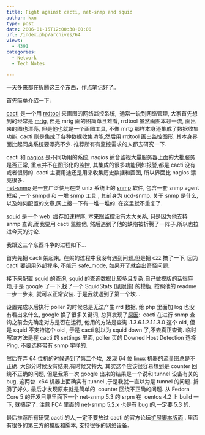 ```yaml
---
title: Fight against cacti, net-snmp and squid
author: kxn
type: post
date: 2006-01-15T12:00:38+00:00
url: /index.php/archives/64
views:
  - 4391
categories:
  - Network
  - Tech Notes

---
```

一天多来都在折腾这三个东西，作点笔记好了。

首先简单介绍一下:

[cacti][1] 是一个用 [rrdtool][2] 来画图的网络监控系统,  通常一说到网络管理, 大家首先想到的经常是 [mrtg][3], 但是 mrtg 画的图简单且难看, rrdtool 虽然画图本领一流, 画出来的图也漂亮, 但是他也就是一个画图工具, 不像 mrtg 那样本身还集成了数据收集功能. cacti 则是集成了各种数据收集功能,然后用 rrdtool 画出监控图形. 其本身界面比起同类系统要漂亮不少. 推荐所有有监控需求的人都去研究一下.

cacti 和 [nagios][4] 是不同功用的系统, nagios 适合监视大量服务器上面的大批服务是否正常, 重点并不在图形化的监控, 其集成的很多功能例如报警,都是 cacti 没有或者很弱的. cacti 主要用途还是用来收集历史数据和画图, 所以界面比 nagios 漂亮很多.  
[net-snmp][5] 是一套广泛使用在类 unix 系统上的 [snmp][6] 软件, 包含一套 snmp agent 框架 ,一个 snmpd 和 一堆 snmp 工具 , 其前身为 ucd-snmp. 关于 snmp 是什么, 以及如何配置的文章,网上搜一下有一堆一堆的. 在这里就不重复了.

[squid][7] 是一个 web  缓存加速程序, 本来跟监控没有太大关系, 只是因为他支持 snmp 查询,而我要用 cacti 监控他, 然后遇到了他的缺陷被折腾了一阵子,所以也拉进今天的讨论.

我跟这三个东西斗争的过程如下...

首先先把 cacti 架起来,  在架的过程中我没有遇到问题,但是把 czz 搞了一下, 因为 cacti 要调用外部程序, 不能开 safe_mode, 如果开了就会出奇怪问题.

接下来配置 squid 的查询, squid 的查询数据比较多且复杂,自己做模版的话很麻烦,于是 google 了一下,找了一个 SquidStats ([见附件][8]) 的模版, 按照他的 readme 一步一步来, 就可以正常安装. 于是我就遇到了第一个坎...

设置完成以后执行 poller 的时候总是无法产生 rrd 数据, 给 php 里面加 log 也没有看出来什么, google 换了很多关键词, 总算发现了[原因][9]:  cacti 在进行 snmp 查询之前会先确定对方是否在运行, 他用的方法是查询 .1.3.6.1.2.1.1.3.0 这个 oid, 但是 squid 不支持这个 oid , 于是 cacti 就以为 squid down 了,不去真正查询. 临时解决方法是在 cacti 的 settings 里面, poller 页的 <font class="textEditTitle">Downed Host Detection 选择 Ping, 不要选择带有 snmp 字样的.</font>

然后在弄 64 位机的时候遇到了第二个坎,  发现 64 位 linux 机器的流量图总是不正确. 大部分时候没有结果,有时候又特大, 其实这个应该很容易想到是 counter 回绕不正确的问题, 但是我第一次 google 出来的结果是一个说和 tunnel 设备有关的 bug, 这两台  x64 机器上面确实有 tunnel ,于是我就一直以为是 tunnel 的问题. 折腾了好久. 最后才发现原来就是简单的  counter 回绕不正确的问题. 从 Fedora Core 5 的开发目录里面下一个 net-snmp 5.3 的 srpm 在  centos 4.2 上 build 一下, 就搞定了. 注意 FC4 里面的 net-snmp 5.2.x 也是有 bug 的,一定要 5.3 的.

最后推荐所有研究 cacti 的人,一定不要放过 cacti 的官方论坛[扩展脚本版面][10] . 里面有很多的第三方的模版和脚本, 支持很多的网络设备.

 [1]: http://www.cacti.net "Cacti"
 [2]: http://people.ee.ethz.ch/~oetiker/webtools/rrdtool/ "RRD Tool"
 [3]: http://people.ee.ethz.ch/~oetiker/webtools/mrtg/ "MRTG"
 [4]: http://www.nagios.org "NAGIOS"
 [5]: http://net-snmp.sourceforge.net/ "NET-SNMP"
 [6]: http://www.cisco.com/univercd/cc/td/doc/cisintwk/ito_doc/snmp.htm "Simple Networking Management Protocol"
 [7]: http://www.squid-cache.org "Squid"
 [8]: http://kangkang.org/wordpress/wp-content/uploads/2006/01/SquidStats-0.1.zip "SquidStats"
 [9]: http://bugs.cacti.net/view.php?id=644
 [10]: http://forums.cacti.net/forum-12.html